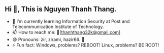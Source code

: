 ## Hi 👋, This is Nguyen Thanh Thang.
* 🌱 I’m currently learning Information Security at Post and Telecommunication Institute of Technology.
* 📫 How to reach me: 📧[thanhthang32k@gmail.com]
* 😄 Pronouns: zir, zirami, hazir66. 💝
* ⚡ Fun fact: Windows, problems? REBOOT! Linux, problems? BE ROOT!

<!---
the7ir/the7ir is a ✨ special ✨ repository because its `README.md` (this file) appears on your GitHub profile.
You can click the Preview link to take a look at your changes.
--->
